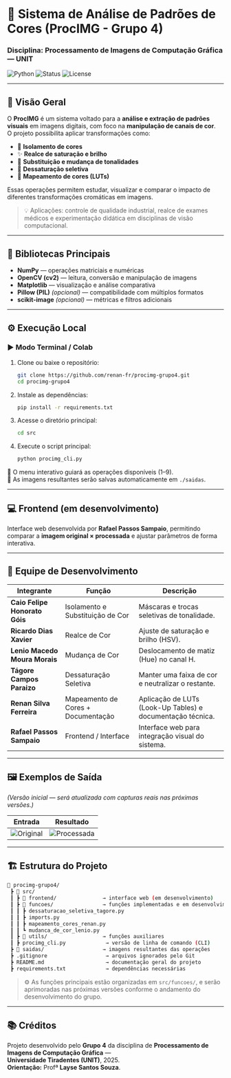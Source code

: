 # 🧠 Sistema de Análise de Padrões de Cores (ProcIMG - Grupo 4)
### Disciplina: Processamento de Imagens de Computação Gráfica — UNIT

![Python](https://img.shields.io/badge/Python-3.10%2B-blue)
![Status](https://img.shields.io/badge/Status-Em%20Desenvolvimento-yellow)
![License](https://img.shields.io/badge/License-Academic-lightgrey)

---

## 🎯 Visão Geral
O **ProcIMG** é um sistema voltado para a **análise e extração de padrões visuais** em imagens digitais, com foco na **manipulação de canais de cor**.  
O projeto possibilita aplicar transformações como:

- 🎨 **Isolamento de cores**
- ✨ **Realce de saturação e brilho**
- 🔁 **Substituição e mudança de tonalidades**
- 🖤 **Dessaturação seletiva**
- 🌈 **Mapeamento de cores (LUTs)**

Essas operações permitem estudar, visualizar e comparar o impacto de diferentes transformações cromáticas em imagens.

> 💡 Aplicações: controle de qualidade industrial, realce de exames médicos e experimentação didática em disciplinas de visão computacional.

---

## 🧩 Bibliotecas Principais
- **NumPy** — operações matriciais e numéricas  
- **OpenCV (cv2)** — leitura, conversão e manipulação de imagens  
- **Matplotlib** — visualização e análise comparativa  
- **Pillow (PIL)** *(opcional)* — compatibilidade com múltiplos formatos  
- **scikit-image** *(opcional)* — métricas e filtros adicionais

---

## ⚙️ Execução Local

### ▶️ Modo Terminal / Colab
1. Clone ou baixe o repositório:  
   ```bash
   git clone https://github.com/renan-fr/procimg-grupo4.git
   cd procimg-grupo4
   ```
2. Instale as dependências:  
   ```bash
   pip install -r requirements.txt
   ```
3. Acesse o diretório principal:  
   ```bash
   cd src
   ```
4. Execute o script principal:  
   ```bash
   python procimg_cli.py
   ```

🧭 O menu interativo guiará as operações disponíveis (1–9).  
📂 As imagens resultantes serão salvas automaticamente em `./saidas`.

---

## 💻 Frontend (em desenvolvimento)
Interface web desenvolvida por **Rafael Passos Sampaio**, permitindo comparar a **imagem original × processada** e ajustar parâmetros de forma interativa.

---

## 👥 Equipe de Desenvolvimento

| Integrante | Função | Descrição |
|-------------|--------|------------|
| **Caio Felipe Honorato Góis** | Isolamento e Substituição de Cor | Máscaras e trocas seletivas de tonalidade. |
| **Ricardo Dias Xavier** | Realce de Cor | Ajuste de saturação e brilho (HSV). |
| **Lenio Macedo Moura Morais** | Mudança de Cor | Deslocamento de matiz (Hue) no canal H. |
| **Tágore Campos Paraizo** | Dessaturação Seletiva | Manter uma faixa de cor e neutralizar o restante. |
| **Renan Silva Ferreira** | Mapeamento de Cores + Documentação | Aplicação de LUTs (Look-Up Tables) e documentação técnica. |
| **Rafael Passos Sampaio** | Frontend / Interface | Interface web para integração visual do sistema. |

---

## 🖼️ Exemplos de Saída
*(Versão inicial — será atualizada com capturas reais nas próximas versões.)*

| Entrada | Resultado |
|----------|------------|
| ![Original](https://via.placeholder.com/150) | ![Processada](https://via.placeholder.com/150) |

---

## 🏗️ Estrutura do Projeto
```bash
📂 procimg-grupo4/
 ┣ 📁 src/
 ┃ ┣ 📁 frontend/               → interface web (em desenvolvimento)
 ┃ ┣ 📁 funcoes/                → funções implementadas e em desenvolvimento
 ┃ ┃ ┣ dessaturacao_seletiva_tagore.py
 ┃ ┃ ┣ imports.py
 ┃ ┃ ┣ mapeamento_cores_renan.py
 ┃ ┃ ┗ mudanca_de_cor_lenio.py
 ┃ ┣ 📁 utils/                  → funções auxiliares
 ┃ ┣ procimg_cli.py             → versão de linha de comando (CLI)
 ┣ 📁 saidas/                   → imagens resultantes das operações
 ┣ .gitignore                   → arquivos ignorados pelo Git
 ┣ README.md                    → documentação geral do projeto
 ┣ requirements.txt             → dependências necessárias
```

> ⚙️ As funções principais estão organizadas em `src/funcoes/`, e serão aprimoradas nas próximas versões conforme o andamento do desenvolvimento do grupo.

---

## 📚 Créditos
Projeto desenvolvido pelo **Grupo 4** da disciplina de **Processamento de Imagens de Computação Gráfica** —  
**Universidade Tiradentes (UNIT)**, 2025.  
**Orientação:** Profª **Layse Santos Souza**.
